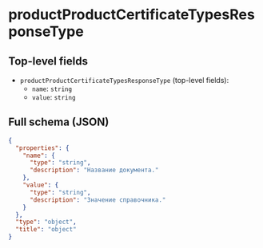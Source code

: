 # productProductCertificateTypesResponseType

## Top-level fields
- `productProductCertificateTypesResponseType` (top-level fields):
  - `name`: `string`
  - `value`: `string`

## Full schema (JSON)
```json
{
  "properties": {
    "name": {
      "type": "string",
      "description": "Название документа."
    },
    "value": {
      "type": "string",
      "description": "Значение справочника."
    }
  },
  "type": "object",
  "title": "object"
}
```
